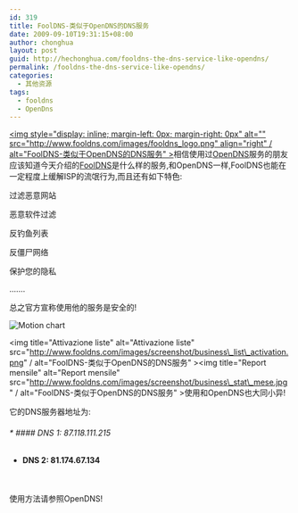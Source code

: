 ```yaml
---
id: 319
title: FoolDNS-类似于OpenDNS的DNS服务
date: 2009-09-10T19:31:15+08:00
author: chonghua
layout: post
guid: http://hechonghua.com/fooldns-the-dns-service-like-opendns/
permalink: /fooldns-the-dns-service-like-opendns/
categories:
  - 其他资源
tags:
  - fooldns
  - OpenDns
---
```

[<img style="display: inline; margin-left: 0px; margin-right: 0px" alt="" src="http://www.fooldns.com/images/fooldns_logo.png" align="right" / alt="FoolDNS-类似于OpenDNS的DNS服务" >](http://www.fooldns.com/default.html)相信使用过<a title="DNS" href="http://www.opendns.com/" target="_blank">OpenDNS</a>服务的朋友应该知道今天介绍的<a title="DNS" href="http://www.fooldns.com/default.html" target="_blank">FoolDNS</a>是什么样的服务,和OpenDNS一样,FoolDNS也能在一定程度上缓解ISP的流氓行为,而且还有如下特色:

过滤恶意网站

恶意软件过滤

反钓鱼列表

反僵尸网络

保护您的隐私

.......

总之官方宣称使用他的服务是安全的!

<!--more--><img title="Motion chart" alt="Motion chart" src="http://www.fooldns.com/images/screenshot/business\_motion\_chart.jpg" / alt="FoolDNS-类似于OpenDNS的DNS服务" > 

<img title="Attivazione liste" alt="Attivazione liste" src="http://www.fooldns.com/images/screenshot/business\_list\_activation.png" / alt="FoolDNS-类似于OpenDNS的DNS服务" ><img title="Report mensile" alt="Report mensile" src="http://www.fooldns.com/images/screenshot/business\_stat\_mese.jpg" / alt="FoolDNS-类似于OpenDNS的DNS服务" >使用和OpenDNS也大同小异!

它的DNS服务器地址为:

######   * #### DNS 1: 87.118.111.215 

  * #### DNS 2: 81.174.67.134 

&#160;

使用方法请参照OpenDNS!
